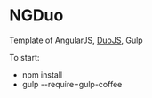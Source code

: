 NGDuo
==============

Template of AngularJS, [DuoJS](http://duojs.org/), Gulp

To start:
 
* npm install
* gulp --require=gulp-coffee